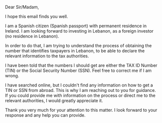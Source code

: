 Dear Sir/Madam,

I hope this email finds you well.

I am a Spanish citizen (Spanish passport) with permanent residence in Ireland. I am looking forward to investing in Lebanon, as a foreign investor (no residence in Lebanon).

In order to do that, I am trying to understand the process of obtaining the number that identifies taxpayers in Lebanon, to be able to declare the relevant information to the tax authorities.

I have been told that the numbers I should get are either the TAX ID Number (TIN) or the Social Security Number (SSN). Feel free to correct me if I am wrong.

I have searched online, but I couldn't find any information on how to get a TIN or SSN from abroad. This is why I am reaching out to you for guidance. If you could provide me with information on the process or direct me to the relevant authorities, I would greatly appreciate it.

Thank you very much for your attention to this matter. I look forward to your response and any help you can provide.